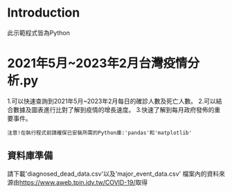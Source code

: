 # **Introduction**
此示範程式皆為Python

# **2021年5月~2023年2月台灣疫情分析.py**
1.可以快速查詢到2021年5月~2023年2月每日的確診人數及死亡人數。
2.可以結合數據及圖表進行比對了解到疫情的增長速度。
3.快速了解到每月政府發佈的重要事件。

`注意!在執行程式前請確保已安裝所需的Python庫:'pandas'和'matplotlib'`

## 資料庫準備
請下載'diagnosed_dead_data.csv'以及'major_event_data.csv'
檔案內的資料來源由<https://www.aweb.tpin.idv.tw/COVID-19/>取得
